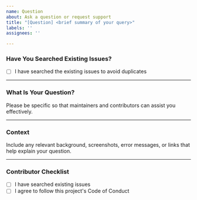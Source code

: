 ```yaml
---
name: Question
about: Ask a question or request support
title: "[Question] <brief summary of your query>"
labels: ''
assignees: ''

---
```


### Have You Searched Existing Issues?

- [ ] I have searched the existing issues to avoid duplicates

---

### What Is Your Question?  
Please be specific so that maintainers and contributors can assist you effectively.

---

### Context  
Include any relevant background, screenshots, error messages, or links that help explain your question.

---

### Contributor Checklist

- [ ] I have searched existing issues  
- [ ] I agree to follow this project's Code of Conduct  

